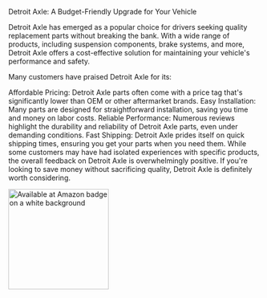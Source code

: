 Detroit Axle: A Budget-Friendly Upgrade for Your Vehicle

Detroit Axle has emerged as a popular choice for drivers seeking quality replacement parts without breaking the bank. With a wide range of products, including suspension components, brake systems, and more, Detroit Axle offers a cost-effective solution for maintaining your vehicle's performance and safety.

Many customers have praised Detroit Axle for its:

Affordable Pricing: Detroit Axle parts often come with a price tag that's significantly lower than OEM or other aftermarket brands.
Easy Installation: Many parts are designed for straightforward installation, saving you time and money on labor costs.
Reliable Performance: Numerous reviews highlight the durability and reliability of Detroit Axle parts, even under demanding conditions.
Fast Shipping: Detroit Axle prides itself on quick shipping times, ensuring you get your parts when you need them.
While some customers may have had isolated experiences with specific products, the overall feedback on Detroit Axle is overwhelmingly positive. If you're looking to save money without sacrificing quality, Detroit Axle is definitely worth considering.

<a href="https://amzn.to/4fmHJaK"><img src="https://www.ecomengine.com/hs-fs/hubfs/images/screenshots/amazon/available-amazon-badge.jpg?width=800&amp;name=available-amazon-badge.jpg" alt="Available at Amazon badge on a white background" width="200" loading="lazy" style="width: 200px;" ></a>

